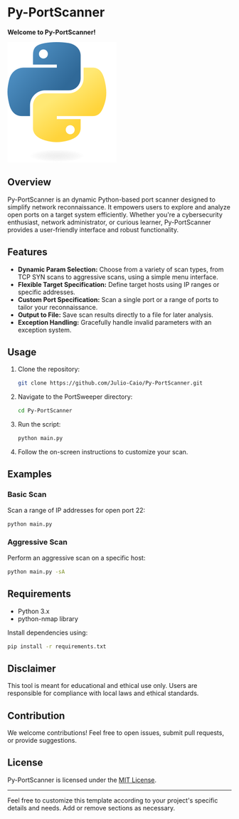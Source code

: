 # Py-PortScanner

**Welcome to Py-PortScanner!**

![Python](https://github.com/walkxcode/dashboard-icons/blob/main/svg/python.svg)

## Overview

Py-PortScanner is an dynamic Python-based port scanner designed to simplify network reconnaissance. It empowers users to explore and analyze open ports on a target system efficiently. Whether you're a cybersecurity enthusiast, network administrator, or curious learner, Py-PortScanner provides a user-friendly interface and robust functionality.

## Features

- **Dynamic Param Selection:** Choose from a variety of scan types, from TCP SYN scans to aggressive scans, using a simple menu interface.
- **Flexible Target Specification:** Define target hosts using IP ranges or specific addresses.
- **Custom Port Specification:** Scan a single port or a range of ports to tailor your reconnaissance.
- **Output to File:** Save scan results directly to a file for later analysis.
- **Exception Handling:** Gracefully handle invalid parameters with an exception system.

## Usage

1. Clone the repository:
   ```bash
   git clone https://github.com/Julio-Caio/Py-PortScanner.git
   ```

2. Navigate to the PortSweeper directory:
   ```bash
   cd Py-PortScanner
   ```

3. Run the script:
   ```bash
   python main.py
   ```

4. Follow the on-screen instructions to customize your scan.

## Examples

### Basic Scan

Scan a range of IP addresses for open port 22:

```bash
python main.py
```

### Aggressive Scan

Perform an aggressive scan on a specific host:

```bash
python main.py -sA
```

## Requirements

- Python 3.x
- python-nmap library

Install dependencies using:

```bash
pip install -r requirements.txt
```

## Disclaimer

This tool is meant for educational and ethical use only. Users are responsible for compliance with local laws and ethical standards.

## Contribution

We welcome contributions! Feel free to open issues, submit pull requests, or provide suggestions.

## License

Py-PortScanner is licensed under the [MIT License](LICENSE).

---

Feel free to customize this template according to your project's specific details and needs. Add or remove sections as necessary.
